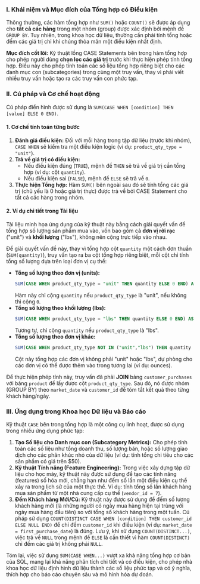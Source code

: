 ### I. Khái niệm và Mục đích của Tổng hợp có Điều kiện

Thông thường, các hàm tổng hợp như `SUM()` hoặc `COUNT()` sẽ được áp dụng cho **tất cả các hàng** trong một nhóm (group) được xác định bởi mệnh đề `GROUP BY`. Tuy nhiên, trong khoa học dữ liệu, thường cần phải tính tổng hoặc đếm các giá trị chỉ khi chúng thỏa mãn một điều kiện nhất định.

**Mục đích cốt lõi:** Kỹ thuật lồng CASE Statements bên trong hàm tổng hợp cho phép người dùng **chọn lọc các giá trị** trước khi thực hiện phép tính tổng hợp. Điều này cho phép tính toán các số liệu tổng hợp riêng biệt cho các danh mục con (subcategories) trong cùng một truy vấn, thay vì phải viết nhiều truy vấn hoặc tạo ra các truy vấn con phức tạp.

### II. Cú pháp và Cơ chế hoạt động

Cú pháp điển hình được sử dụng là `SUM(CASE WHEN [condition] THEN [value] ELSE 0 END)`.

#### 1. Cơ chế tính toán từng bước

1.  **Đánh giá điều kiện:** Đối với mỗi hàng trong tập dữ liệu (trước khi nhóm), `CASE WHEN` sẽ kiểm tra một điều kiện logic (ví dụ: `product_qty_type = "unit"`).
2.  **Trả về giá trị có điều kiện:**
    *   Nếu điều kiện đúng (`TRUE`), mệnh đề `THEN` sẽ trả về giá trị cần tổng hợp (ví dụ: cột `quantity`).
    *   Nếu điều kiện sai (`FALSE`), mệnh đề `ELSE` sẽ trả về `0`.
3.  **Thực hiện Tổng hợp:** Hàm `SUM()` bên ngoài sau đó sẽ tính tổng các giá trị (chủ yếu là 0 hoặc giá trị thực) được trả về bởi CASE Statement cho tất cả các hàng trong nhóm.

#### 2. Ví dụ chi tiết trong Tài liệu

Tài liệu minh họa ứng dụng của kỹ thuật này bằng cách giải quyết vấn đề tổng hợp số lượng sản phẩm mua vào, vốn bao gồm cả **đơn vị rời rạc** ("unit") và **khối lượng** ("lbs"), không nên cộng trực tiếp vào nhau.

Để giải quyết vấn đề này, thay vì tổng hợp cột `quantity` một cách đơn thuần (`SUM(quantity)`), truy vấn tạo ra ba cột tổng hợp riêng biệt, mỗi cột chỉ tính tổng số lượng dựa trên loại đơn vị cụ thể:

*   **Tổng số lượng theo đơn vị (units):**
    ```sql
    SUM(CASE WHEN product_qty_type = "unit" THEN quantity ELSE 0 END) AS qty_units_purchased
    ```
    Hàm này chỉ cộng `quantity` nếu `product_qty_type` là "unit", nếu không thì cộng `0`.
*   **Tổng số lượng theo khối lượng (lbs):**
    ```sql
    SUM(CASE WHEN product_qty_type = "lbs" THEN quantity ELSE 0 END) AS qty_lbs_purchased
    ```
    Tương tự, chỉ cộng `quantity` nếu `product_qty_type` là "lbs".
*   **Tổng số lượng theo đơn vị khác:**
    ```sql
    SUM(CASE WHEN product_qty_type NOT IN ("unit","lbs") THEN quantity ELSE 0 END) AS qty_other_purchased
    ```
    Cột này tổng hợp các đơn vị không phải "unit" hoặc "lbs", dự phòng cho các đơn vị có thể được thêm vào trong tương lai (ví dụ: ounces).

Để thực hiện phép tính này, truy vấn đã phải **JOIN** bảng `customer_purchases` với bảng `product` để lấy được cột `product_qty_type`. Sau đó, nó được nhóm (GROUP BY) theo `market_date` và `customer_id` để tóm tắt kết quả theo từng khách hàng/ngày.

### III. Ứng dụng trong Khoa học Dữ liệu và Báo cáo

Kỹ thuật `CASE` bên trong tổng hợp là một công cụ linh hoạt, được sử dụng trong nhiều ứng dụng phức tạp:

1.  **Tạo Số liệu cho Danh mục con (Subcategory Metrics):** Cho phép tính toán các số liệu như tổng doanh thu, số lượng bán, hoặc số lượng giao dịch cho các phân khúc nhỏ của dữ liệu (ví dụ: tính tổng chi tiêu cho các sản phẩm có giá trên $50).
2.  **Kỹ thuật Tính năng (Feature Engineering):** Trong việc xây dựng tập dữ liệu cho học máy, kỹ thuật này được sử dụng để tạo các tính năng (features) số hóa mới, chẳng hạn như đếm số lần một điều kiện cụ thể xảy ra trong lịch sử của một thực thể. Ví dụ: tính tổng số lần khách hàng mua sản phẩm từ một nhà cung cấp cụ thể (`vendor_id = 7`).
3.  **Đếm Khách hàng Mới/Cũ:** Kỹ thuật này được sử dụng để đếm số lượng khách hàng mới (là những người có ngày mua hàng hiện tại trùng với ngày mua hàng đầu tiên) so với tổng số khách hàng trong một tuần. Cú pháp sử dụng `COUNT(DISTINCT CASE WHEN [condition] THEN customer_id ELSE NULL END)` để chỉ đếm `customer_id` khi điều kiện (ví dụ: `market_date = first_purchase_date`) là đúng. Lưu ý, khi sử dụng `COUNT(DISTINCT...)`, việc trả về `NULL` trong mệnh đề `ELSE` là cần thiết vì hàm `COUNT(DISTINCT)` chỉ đếm các giá trị không phải `NULL`.

Tóm lại, việc sử dụng `SUM(CASE WHEN...)` vượt xa khả năng tổng hợp cơ bản của SQL, mang lại khả năng phân tích chi tiết và có điều kiện, cho phép nhà khoa học dữ liệu định hình dữ liệu thành các số liệu phức tạp và có ý nghĩa, thích hợp cho báo cáo chuyên sâu và mô hình hóa dự đoán.